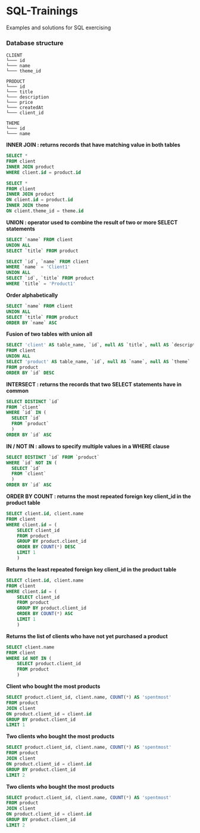 # SQL-Trainings
Examples and solutions for SQL exercising

### Database structure
```
CLIENT
└─── id
└─── name
└─── theme_id

PRODUCT
└─── id
└─── title
└─── description
└─── price
└─── createdAt
└─── client_id

THEME
└─── id
└─── name
```

**INNER JOIN : returns records that have matching value in both tables**
``` sql
SELECT *
FROM client
INNER JOIN product
WHERE client.id = product.id
```

``` sql
SELECT *
FROM client
INNER JOIN product
ON client.id = product.id
INNER JOIN theme
ON client.theme_id = theme.id
```

**UNION : operator used to combine the result of two or more SELECT statements**

``` sql
SELECT `name` FROM client
UNION ALL
SELECT `title` FROM product
```

``` sql
SELECT `id`, `name` FROM client
WHERE `name` = 'Client1'
UNION ALL
SELECT `id`, `title` FROM product
WHERE `title` = 'Product1'
```

**Order alphabetically**
``` sql
SELECT `name` FROM client
UNION ALL
SELECT `title` FROM product
ORDER BY `name` ASC
```

**Fusion of two tables with union all**
``` sql
SELECT 'client' AS table_name, `id`, null AS `title`, null AS `description`
FROM client
UNION ALL
SELECT 'product' AS table_name, `id`, null AS `name`, null AS `theme`
FROM product
ORDER BY `id` DESC
```


**INTERSECT : returns the records that two SELECT statements have in common**
``` sql
SELECT DISTINCT `id` 
FROM `client`
WHERE `id` IN (
  SELECT `id` 
  FROM `product`
  )
ORDER BY `id` ASC
```


**IN / NOT IN : allows to specify multiple values in a WHERE clause**
``` sql
SELECT DISTINCT `id` FROM `product`
WHERE `id` NOT IN (
  SELECT `id` 
  FROM `client`
  )
ORDER BY `id` ASC
```

**ORDER BY COUNT : returns the most repeated foreign key client_id in the product table**
``` sql
SELECT client.id, client.name 
FROM client 
WHERE client.id = (
    SELECT client_id 
    FROM product 
    GROUP BY product.client_id 
    ORDER BY COUNT(*) DESC 
    LIMIT 1
    )
```

**Returns the least repeated foreign key client_id in the product table**
``` sql
SELECT client.id, client.name 
FROM client 
WHERE client.id = (
    SELECT client_id 
    FROM product 
    GROUP BY product.client_id 
    ORDER BY COUNT(*) ASC 
    LIMIT 1
    )
```

**Returns the list of clients who have not yet purchased a product**
``` sql
SELECT client.name
FROM client
WHERE id NOT IN (
    SELECT product.client_id 
    FROM product
    )
```

**Client who bought the most products**
``` sql
SELECT product.client_id, client.name, COUNT(*) AS 'spentmost'
FROM product 
JOIN client
ON product.client_id = client.id
GROUP BY product.client_id
LIMIT 1
```

**Two clients who bought the most products**
``` sql
SELECT product.client_id, client.name, COUNT(*) AS 'spentmost'
FROM product 
JOIN client
ON product.client_id = client.id
GROUP BY product.client_id
LIMIT 2
```

**Two clients who bought the most products**
``` sql
SELECT product.client_id, client.name, COUNT(*) AS 'spentmost'
FROM product 
JOIN client
ON product.client_id = client.id
GROUP BY product.client_id
LIMIT 2
```



